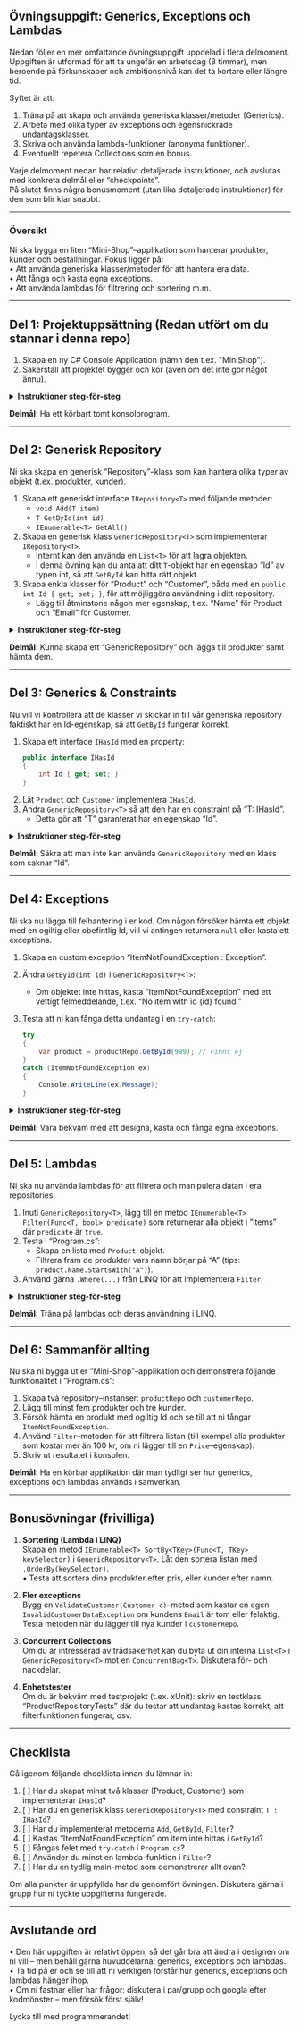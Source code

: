 ## Övningsuppgift: Generics, Exceptions och Lambdas

Nedan följer en mer omfattande övningsuppgift uppdelad i flera delmoment. Uppgiften är utformad för att ta ungefär en arbetsdag (8 timmar), men beroende på förkunskaper och ambitionsnivå kan det ta kortare eller längre tid.

Syftet är att:
1. Träna på att skapa och använda generiska klasser/metoder (Generics).  
2. Arbeta med olika typer av exceptions och egensnickrade undantagsklasser.  
3. Skriva och använda lambda-funktioner (anonyma funktioner).  
4. Eventuellt repetera Collections som en bonus.

Varje delmoment nedan har relativt detaljerade instruktioner, och avslutas med konkreta delmål eller “checkpoints”.  
På slutet finns några bonusmoment (utan lika detaljerade instruktioner) för den som blir klar snabbt.

---

### Översikt  
Ni ska bygga en liten “Mini-Shop”–applikation som hanterar produkter, kunder och beställningar. Fokus ligger på:  
• Att använda generiska klasser/metoder för att hantera era data.  
• Att fånga och kasta egna exceptions.  
• Att använda lambdas för filtrering och sortering m.m.

---

## Del 1: Projektuppsättning (Redan utfört om du stannar i denna repo)

1. Skapa en ny C# Console Application (nämn den t.ex. "MiniShop").  
2. Säkerställ att projektet bygger och kör (även om det inte gör något ännu).

<details>
  <summary><strong>Instruktioner steg-för-steg</strong></summary>

  1. Öppna valfri IDE (Visual Studio / VS Code).  
  2. Skapa en ny Console App (.NET).  
  3. Kontrollera att du kan kompilera och köra en enkel “Hello world”–kod.  
</details>

**Delmål**: Ha ett körbart tomt konsolprogram.  

---

## Del 2: Generisk Repository

Ni ska skapa en generisk “Repository”–klass som kan hantera olika typer av objekt (t.ex. produkter, kunder).

1. Skapa ett generiskt interface `IRepository<T>` med följande metoder:  
   - `void Add(T item)`  
   - `T GetById(int id)`  
   - `IEnumerable<T> GetAll()`  
2. Skapa en generisk klass `GenericRepository<T>` som implementerar `IRepository<T>`.  
   - Internt kan den använda en `List<T>` för att lagra objekten.  
   - I denna övning kan du anta att ditt `T`-objekt har en egenskap “Id” av typen int, så att `GetById` kan hitta rätt objekt.  
3. Skapa enkla klasser för “Product” och “Customer”, båda med en `public int Id { get; set; }`, för att möjliggöra användning i ditt repository.  
   - Lägg till åtminstone någon mer egenskap, t.ex. “Name” för Product och “Email” för Customer.

<details>
  <summary><strong>Instruktioner steg-för-steg</strong></summary>

  1. Skapa en mapp “Repositories” eller liknande.  
  2. Skapa filen “IRepository.cs” med interfacet.  
  3. Skapa filen “GenericRepository.cs” med klassen.  
  4. Skapa en mapp “Models” eller liknande för “Product.cs” och “Customer.cs”.  
  5. I “GenericRepository” definiera en privat lista:  
     <pre><code>private List&lt;T&gt; items = new List&lt;T&gt;();
     </code></pre>
  6. Implementera Add, GetById, GetAll. För GetById, iterera över listan och hitta elementet vars “Id” matchar. Anta för enkelhets skull att “Id” finns genom reflection eller att “T” implementerar ett interface “IHasId” med en “Id”-property.  
</details>

**Delmål**: Kunna skapa ett “GenericRepository<Product>” och lägga till produkter samt hämta dem.  

---

## Del 3: Generics & Constraints

Nu vill vi kontrollera att de klasser vi skickar in till vår generiska repository faktiskt har en Id-egenskap, så att `GetById` fungerar korrekt.

1. Skapa ett interface `IHasId` med en property:
   ```csharp
   public interface IHasId
   {
       int Id { get; set; }
   }
   ```
2. Låt `Product` och `Customer` implementera `IHasId`.  
3. Ändra `GenericRepository<T>` så att den har en constraint på “T: IHasId”.  
   - Detta gör att “T” garanterat har en egenskap “Id”.  

<details>
  <summary><strong>Instruktioner steg-för-steg</strong></summary>

  1. Öppna filen “IHasId.cs” och definiera `int Id {get; set;}`.  
  2. Publicera i “Product.cs” och “Customer.cs” att de implementerar `IHasId`.  
  3. I “GenericRepository<T>” skriv:  
     <pre><code>public class GenericRepository&lt;T&gt; : IRepository&lt;T&gt; 
         where T : IHasId
     </code></pre>
  4. Du kan nu i `GetById(int id)` direkt skriva:  
     <pre><code>return items.FirstOrDefault(x => x.Id == id);
     </code></pre>
     med en lambda (se Del 5 nedan).
</details>

**Delmål**: Säkra att man inte kan använda `GenericRepository` med en klass som saknar “Id”.

---

## Del 4: Exceptions

Ni ska nu lägga till felhantering i er kod. Om någon försöker hämta ett objekt med en ogiltig eller obefintlig Id, vill vi antingen returnera `null` eller kasta ett exceptions.

1. Skapa en custom exception “ItemNotFoundException : Exception”.  
2. Ändra `GetById(int id)` i `GenericRepository<T>`:  
   - Om objektet inte hittas, kasta “ItemNotFoundException” med ett vettigt felmeddelande, t.ex. “No item with id {id} found.”  
3. Testa att ni kan fånga detta undantag i en `try-catch`:

   ```csharp
   try
   {
       var product = productRepo.GetById(999); // Finns ej
   }
   catch (ItemNotFoundException ex)
   {
       Console.WriteLine(ex.Message);
   }
   ```

<details>
  <summary><strong>Instruktioner steg-för-steg</strong></summary>

  1. Skapa filen “ItemNotFoundException.cs”.  
  2. Låt den ärva från `Exception` och ha en konstruktor som tar in `string message`.  
  3. I `GetById`–metoden, använd “FirstOrDefault”. Om resultatet är `null`, kasta undantaget:  
     <pre><code>if (foundItem == null)
     {
         throw new ItemNotFoundException($"No item with id {id} found.");
     }
     </code></pre>
  4. Testa anropet i “Program.cs”. Skriv ut felmeddelandet i console (eller debugger).
</details>

**Delmål**: Vara bekväm med att designa, kasta och fånga egna exceptions.

---

## Del 5: Lambdas

Ni ska nu använda lambdas för att filtrera och manipulera datan i era repositories.

1. Inuti `GenericRepository<T>`, lägg till en metod `IEnumerable<T> Filter(Func<T, bool> predicate)` som returnerar alla objekt i “items” där `predicate` är `true`.  
2. Testa i “Program.cs”:  
   - Skapa en lista med `Product`–objekt.  
   - Filtrera fram de produkter vars namn börjar på “A” (tips: `product.Name.StartsWith("A")`).  
3. Använd gärna `.Where(...)` från LINQ för att implementera `Filter`.

<details>
  <summary><strong>Instruktioner steg-för-steg</strong></summary>

  1. Lägg till using `System.Linq`.  
  2. Skapa en ny metod i “GenericRepository”:  
     <pre><code>public IEnumerable&lt;T&gt; Filter(Func&lt;T, bool&gt; predicate)
     {
         return items.Where(predicate);
     }
     </code></pre>
  3. I “Program.cs”:
     <pre><code>var filteredProducts = productRepo.Filter(p => p.Name.StartsWith("A"));
     foreach(var prod in filteredProducts)
     {
         Console.WriteLine(prod.Name);
     }
     </code></pre>
  4. Lägg till minst några produkter (ex “Apple”, “Avocado”, “Banana”) så att ni kan se effekten.
</details>

**Delmål**: Träna på lambdas och deras användning i LINQ.

---

## Del 6: Sammanför allting

Nu ska ni bygga ut er “Mini-Shop”–applikation och demonstrera följande funktionalitet i “Program.cs”:

1. Skapa två repository–instanser: `productRepo` och `customerRepo`.  
2. Lägg till minst fem produkter och tre kunder.  
3. Försök hämta en produkt med ogiltig Id och se till att ni fångar `ItemNotFoundException`.  
4. Använd `Filter`–metoden för att filtrera listan (till exempel alla produkter som kostar mer än 100 kr, om ni lägger till en `Price`–egenskap).  
5. Skriv ut resultatet i konsolen.

**Delmål**: Ha en körbar applikation där man tydligt ser hur generics, exceptions och lambdas används i samverkan.

---

## Bonusövningar (frivilliga)

1. **Sortering (Lambda i LINQ)**  
   Skapa en metod `IEnumerable<T> SortBy<TKey>(Func<T, TKey> keySelector)` i `GenericRepository<T>`. Låt den sortera listan med `.OrderBy(keySelector)`.  
   • Testa att sortera dina produkter efter pris, eller kunder efter namn.

2. **Fler exceptions**  
   Bygg en `ValidateCustomer(Customer c)`–metod som kastar en egen `InvalidCustomerDataException` om kundens `Email` är tom eller felaktig. Testa metoden när du lägger till nya kunder i `customerRepo`.

3. **Concurrent Collections**  
   Om du är intresserad av trådsäkerhet kan du byta ut din interna `List<T>` i `GenericRepository<T>` mot en `ConcurrentBag<T>`. Diskutera för- och nackdelar.

4. **Enhetstester**  
   Om du är bekväm med testprojekt (t.ex. xUnit): skriv en testklass “ProductRepositoryTests” där du testar att undantag kastas korrekt, att filterfunktionen fungerar, osv.

---

## Checklista

Gå igenom följande checklista innan du lämnar in:

1. [ ] Har du skapat minst två klasser (Product, Customer) som implementerar `IHasId`?  
2. [ ] Har du en generisk klass `GenericRepository<T>` med constraint `T : IHasId`?  
3. [ ] Har du implementerat metoderna `Add`, `GetById`, `Filter`?  
4. [ ] Kastas “ItemNotFoundException” om item inte hittas i `GetById`?  
5. [ ] Fångas felet med `try-catch` i `Program.cs`?  
6. [ ] Använder du minst en lambda-funktion i `Filter`?  
7. [ ] Har du en tydlig main-metod som demonstrerar allt ovan?  

Om alla punkter är uppfyllda har du genomfört övningen. Diskutera gärna i grupp hur ni tyckte uppgifterna fungerade. 

---

## Avslutande ord

• Den här uppgiften är relativt öppen, så det går bra att ändra i designen om ni vill – men behåll gärna huvuddelarna: generics, exceptions och lambdas.  
• Ta tid på er och se till att ni verkligen förstår hur generics, exceptions och lambdas hänger ihop.  
• Om ni fastnar eller har frågor: diskutera i par/grupp och googla efter kodmönster – men försök först själv!  

Lycka till med programmerandet!